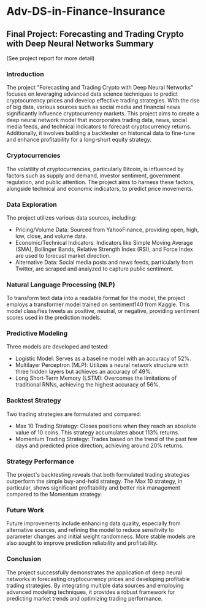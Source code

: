 # Adv-DS-in-Finance-Insurance

## Final Project: Forecasting and Trading Crypto with Deep Neural Networks Summary

(See project report for more detail)

### Introduction
The project "Forecasting and Trading Crypto with Deep Neural Networks" focuses on leveraging advanced data science techniques to predict cryptocurrency prices and develop effective trading strategies. With the rise of big data, various sources such as social media and financial news significantly influence cryptocurrency markets. This project aims to create a deep neural network model that incorporates trading data, news, social media feeds, and technical indicators to forecast cryptocurrency returns. Additionally, it involves building a backtester on historical data to fine-tune and enhance profitability for a long-short equity strategy.

### Cryptocurrencies
The volatility of cryptocurrencies, particularly Bitcoin, is influenced by factors such as supply and demand, investor sentiment, government regulation, and public attention. The project aims to harness these factors, alongside technical and economic indicators, to predict price movements.

### Data Exploration
The project utilizes various data sources, including:
- Pricing/Volume Data: Sourced from YahooFinance, providing open, high, low, close, and volume data.
- Economic/Technical Indicators: Indicators like Simple Moving Average (SMA), Bollinger Bands, Relative Strength Index (RSI), and Force Index are used to forecast market direction.
- Alternative Data: Social media posts and news feeds, particularly from Twitter, are scraped and analyzed to capture public sentiment.

### Natural Language Processing (NLP)
To transform text data into a readable format for the model, the project employs a transformer model trained on sentiment140 from Kaggle. This model classifies tweets as positive, neutral, or negative, providing sentiment scores used in the prediction models.

### Predictive Modeling
Three models are developed and tested:
- Logistic Model: Serves as a baseline model with an accuracy of 52%.
- Multilayer Perceptron (MLP): Utilizes a neural network structure with three hidden layers but achieves an accuracy of 49%.
- Long Short-Term Memory (LSTM): Overcomes the limitations of traditional RNNs, achieving the highest accuracy of 56%.

### Backtest Strategy
Two trading strategies are formulated and compared:
- Max 10 Trading Strategy: Closes positions when they reach an absolute value of 10 coins. This strategy accumulates about 113% returns.
- Momentum Trading Strategy: Trades based on the trend of the past few days and predicted price direction, achieving around 20% returns.

### Strategy Performance
The project's backtesting reveals that both formulated trading strategies outperform the simple buy-and-hold strategy. The Max 10 strategy, in particular, shows significant profitability and better risk management compared to the Momentum strategy.

### Future Work
Future improvements include enhancing data quality, especially from alternative sources, and refining the model to reduce sensitivity to parameter changes and initial weight randomness. More stable models are also sought to improve prediction reliability and profitability.

### Conclusion
The project successfully demonstrates the application of deep neural networks in forecasting cryptocurrency prices and developing profitable trading strategies. By integrating multiple data sources and employing advanced modeling techniques, it provides a robust framework for predicting market trends and optimizing trading performance.
